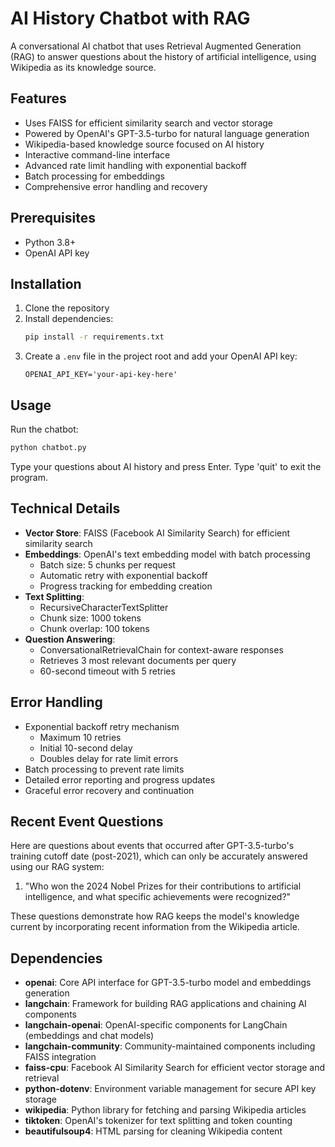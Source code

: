 # AI History Chatbot with RAG

A conversational AI chatbot that uses Retrieval Augmented Generation (RAG) to answer questions about the history of artificial intelligence, using Wikipedia as its knowledge source.

## Features

- Uses FAISS for efficient similarity search and vector storage
- Powered by OpenAI's GPT-3.5-turbo for natural language generation
- Wikipedia-based knowledge source focused on AI history
- Interactive command-line interface
- Advanced rate limit handling with exponential backoff
- Batch processing for embeddings
- Comprehensive error handling and recovery

## Prerequisites

- Python 3.8+
- OpenAI API key

## Installation

1. Clone the repository
2. Install dependencies:
   ```bash
   pip install -r requirements.txt
   ```
3. Create a `.env` file in the project root and add your OpenAI API key:
   ```
   OPENAI_API_KEY='your-api-key-here'
   ```

## Usage

Run the chatbot:
```bash
python chatbot.py
```

Type your questions about AI history and press Enter. Type 'quit' to exit the program.

## Technical Details

- **Vector Store**: FAISS (Facebook AI Similarity Search) for efficient similarity search
- **Embeddings**: OpenAI's text embedding model with batch processing
  * Batch size: 5 chunks per request
  * Automatic retry with exponential backoff
  * Progress tracking for embedding creation
- **Text Splitting**: 
  * RecursiveCharacterTextSplitter
  * Chunk size: 1000 tokens
  * Chunk overlap: 100 tokens
- **Question Answering**: 
  * ConversationalRetrievalChain for context-aware responses
  * Retrieves 3 most relevant documents per query
  * 60-second timeout with 5 retries

## Error Handling

- Exponential backoff retry mechanism
  * Maximum 10 retries
  * Initial 10-second delay
  * Doubles delay for rate limit errors
- Batch processing to prevent rate limits
- Detailed error reporting and progress updates
- Graceful error recovery and continuation

## Recent Event Questions

Here are questions about events that occurred after GPT-3.5-turbo's training cutoff date (post-2021), which can only be accurately answered using our RAG system:

1. "Who won the 2024 Nobel Prizes for their contributions to artificial intelligence, and what specific achievements were recognized?"

These questions demonstrate how RAG keeps the model's knowledge current by incorporating recent information from the Wikipedia article.

## Dependencies

- **openai**: Core API interface for GPT-3.5-turbo model and embeddings generation
- **langchain**: Framework for building RAG applications and chaining AI components
- **langchain-openai**: OpenAI-specific components for LangChain (embeddings and chat models)
- **langchain-community**: Community-maintained components including FAISS integration
- **faiss-cpu**: Facebook AI Similarity Search for efficient vector storage and retrieval
- **python-dotenv**: Environment variable management for secure API key storage
- **wikipedia**: Python library for fetching and parsing Wikipedia articles
- **tiktoken**: OpenAI's tokenizer for text splitting and token counting
- **beautifulsoup4**: HTML parsing for cleaning Wikipedia content